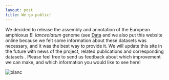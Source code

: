 ```yaml
---
layout: post
title: We go public!
---
```


We decided to release the assembly and annotation of the European amphioxus *B. lanceolatum* genome (see [Data](http://amphiencode.github.io/Data) and we also put this website online because we felt some information about these datasets was necessary, and it was the best way to provide it. We will update this site in the future with news of the project, related publications and corresponding  datasets . Please feel free to send us feedback about which improvement we can make, and which information you would like to see here!

![blanc](http://amphiencode.github.io/pics/e4.png)